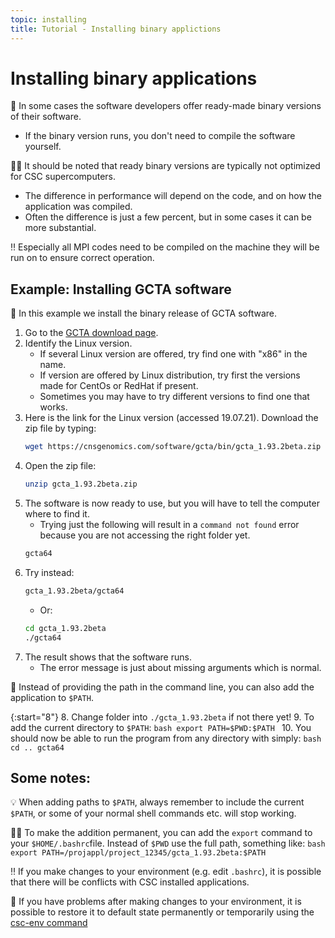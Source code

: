 ```yaml
---
topic: installing
title: Tutorial - Installing binary applictions
---
```


# Installing binary applications

💬 In some cases the software developers offer ready-made binary versions of their software. 
- If the binary version runs, you don't need to compile the software yourself.

☝🏻 It should be noted that ready binary versions are typically not optimized for CSC supercomputers.
- The difference in performance will depend on the code, and on how the application was compiled. 
- Often the difference is just a few percent, but in some cases it can be more substantial.

‼️ Especially all MPI codes need to be compiled on the machine they will be run on to ensure correct operation.

## Example: Installing GCTA software

💬 In this example we install the binary release of GCTA software.

1. Go to the [GCTA download page](https://cnsgenomics.com/software/gcta/#Download).
2. Identify the Linux version. 
    - If several Linux version are offered, try find one with "x86" in the name.
    - If version are offered by Linux distribution, try first the versions made for CentOs or RedHat if present. 
    - Sometimes you may have to try different versions to find one that works.
3. Here is the link for the Linux version (accessed 19.07.21). Download the zip file by typing:
    ```bash
    wget https://cnsgenomics.com/software/gcta/bin/gcta_1.93.2beta.zip
    ```
4. Open the zip file:
    ```bash
    unzip gcta_1.93.2beta.zip
    ```
5. The software is now ready to use, but you will have to tell the computer where to find it. 
    - Trying just the following will result in a `command not found` error because you are not accessing the right folder yet.
    ```bash
    gcta64
    ```
6. Try instead:
    ```bash
    gcta_1.93.2beta/gcta64
    ```
    - Or:
    ```bash
    cd gcta_1.93.2beta
    ./gcta64
    ```
7. The result shows that the software runs.
    - The error message is just about missing arguments which is normal. 

💬 Instead of providing the path in the command line, you can also add the application to `$PATH`. 

{:start="8"}
8. Change folder into `./gcta_1.93.2beta` if not there yet!
9. To add the current directory to `$PATH`:
    ```bash
    export PATH=$PWD:$PATH
    ```
10. You should now be able to run the program from any directory with simply:
    ```bash
    cd ..
    gcta64
    ```

## Some notes: 
💡 When adding paths to `$PATH`, always remember to include the current `$PATH`, or some of your normal shell commands etc. will stop working.

☝🏻 To make the addition permanent, you can add the `export` command to your `$HOME/.bashrc`file. Instead of `$PWD` use the full path, something like:
    ```bash
    export PATH=/projappl/project_12345/gcta_1.93.2beta:$PATH
    ```

‼️ If you make changes to your environment (e.g. edit `.bashrc`), it is possible that there will be conflicts with CSC installed applications.

💭 If you have problems after making changes to your environment, it is possible to restore it to default state permanently or temporarily using the [csc-env command](https://docs.csc.fi/support/tutorials/using_csc_env/)
